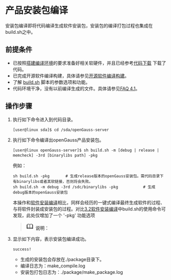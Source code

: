 # 产品安装包编译<a name="ZH-CN_TOPIC_0241496988"></a>

安装包编译即将代码编译生成软件安装包，安装包的编译打包过程也集成在build.sh之中。

## 前提条件<a name="section383084619310"></a>

-   已按照[搭建编译环境](搭建编译环境.md)的要求准备好相关软硬件，并且已经参考[代码下载](代码下载.md)  下载了代码。
-   已完成开源软件编译构建，具体请参见[开源软件编译构建](开源软件编译构建.md)。
-   了解  [build.sh](build-sh介绍.md)  脚本的参数选项和功能。
-   代码环境干净，没有以前编译生成的文件。具体请参见[FAQ 4.1](如何清除编译过程中生成的临时文件.md)。

## 操作步骤<a name="section164893273386"></a>

1.  执行如下命令进入到代码目录。

    ```
    [user@linux sda]$ cd /sda/openGauss-server
    ```

2.  执行如下命令编译出openGauss产品安装包。

    ```
    [user@linux openGauss-server]$ sh build.sh -m [debug | release | memcheck] -3rd [binarylibs path] -pkg
    ```

    例如：

    ```
    sh build.sh -pkg       # 生成release版本的openGauss安装包。需代码目录下有binarylibs或者其软链接，否则将会失败。
    sh build.sh -m debug -3rd /sdc/binarylibs -pkg           # 生成debug版本的openGauss安装包
    ```

    本操作和[软件安装编译](软件安装编译.md)相比，同样会经历的一键式编译最终生成软件的过程、与将软件封装成安装包的过程。对比[3.2软件安装编译](软件安装编译.md)中build.sh的使用命令可发现，此处仅增加了一个 '-pkg' 功能选项

    >![](public_sys-resources/icon-note.gif) **说明：**   

3.  显示如下内容，表示安装包编译成功。

    ```
    success!
    ```

    -   生成的安装包会存放在./package目录下。
    -   编译日志为：make\_compile.log
    -   安装包打包日志为：./package/make\_package.log


